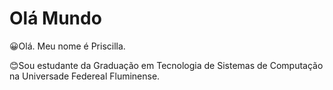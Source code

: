 # Olá Mundo
😀Olá. Meu nome é Priscilla.

😊Sou estudante da Graduação em Tecnologia de Sistemas de Computação na Universade Federeal Fluminense.


